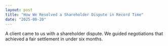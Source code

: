 ```yaml
---
layout: post
title: "How We Resolved a Shareholder Dispute in Record Time"
date: "2025-08-20"
---
```

A client came to us with a shareholder dispute. We guided negotiations that achieved a fair settlement in under six months.
